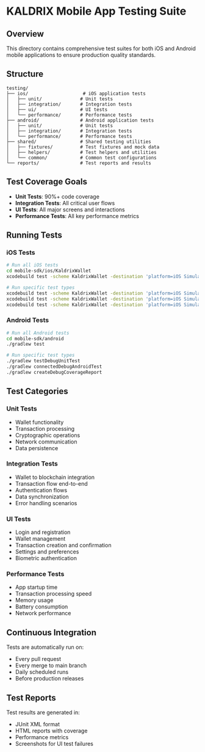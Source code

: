 # KALDRIX Mobile App Testing Suite

## Overview
This directory contains comprehensive test suites for both iOS and Android mobile applications to ensure production quality standards.

## Structure
```
testing/
├── ios/                    # iOS application tests
│   ├── unit/              # Unit tests
│   ├── integration/       # Integration tests
│   ├── ui/                # UI tests
│   └── performance/       # Performance tests
├── android/               # Android application tests
│   ├── unit/              # Unit tests
│   ├── integration/       # Integration tests
│   └── performance/       # Performance tests
├── shared/                # Shared testing utilities
│   ├── fixtures/          # Test fixtures and mock data
│   ├── helpers/           # Test helpers and utilities
│   └── common/            # Common test configurations
└── reports/               # Test reports and results
```

## Test Coverage Goals
- **Unit Tests**: 90%+ code coverage
- **Integration Tests**: All critical user flows
- **UI Tests**: All major screens and interactions
- **Performance Tests**: All key performance metrics

## Running Tests

### iOS Tests
```bash
# Run all iOS tests
cd mobile-sdk/ios/KaldrixWallet
xcodebuild test -scheme KaldrixWallet -destination 'platform=iOS Simulator,name=iPhone 14'

# Run specific test types
xcodebuild test -scheme KaldrixWallet -destination 'platform=iOS Simulator,name=iPhone 14' -only-testing:KaldrixWalletUnitTests
xcodebuild test -scheme KaldrixWallet -destination 'platform=iOS Simulator,name=iPhone 14' -only-testing:KaldrixWalletIntegrationTests
xcodebuild test -scheme KaldrixWallet -destination 'platform=iOS Simulator,name=iPhone 14' -only-testing:KaldrixWalletUITests
```

### Android Tests
```bash
# Run all Android tests
cd mobile-sdk/android
./gradlew test

# Run specific test types
./gradlew testDebugUnitTest
./gradlew connectedDebugAndroidTest
./gradlew createDebugCoverageReport
```

## Test Categories

### Unit Tests
- Wallet functionality
- Transaction processing
- Cryptographic operations
- Network communication
- Data persistence

### Integration Tests
- Wallet to blockchain integration
- Transaction flow end-to-end
- Authentication flows
- Data synchronization
- Error handling scenarios

### UI Tests
- Login and registration
- Wallet management
- Transaction creation and confirmation
- Settings and preferences
- Biometric authentication

### Performance Tests
- App startup time
- Transaction processing speed
- Memory usage
- Battery consumption
- Network performance

## Continuous Integration
Tests are automatically run on:
- Every pull request
- Every merge to main branch
- Daily scheduled runs
- Before production releases

## Test Reports
Test results are generated in:
- JUnit XML format
- HTML reports with coverage
- Performance metrics
- Screenshots for UI test failures